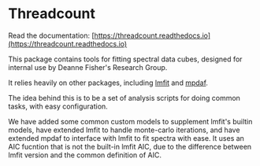 # Threadcount

Read the documentation: [https://threadcount.readthedocs.io](https://threadcount.readthedocs.io)

This package contains tools for fitting spectral data cubes, designed for internal use by Deanne Fisher's Research Group.

It relies heavily on other packages, including [lmfit](https://lmfit.github.io/lmfit-py/index.html) and [mpdaf](https://mpdaf.readthedocs.io/en/latest/).

The idea behind this is to be a set of analysis scripts for doing common tasks, with easy configuration.

We have added some common custom models to supplement lmfit's builtin models, have extended lmfit to handle monte-carlo iterations, and have extended mpdaf to interface with lmfit to fit spectra with ease. It uses an AIC fucntion that is not the built-in lmfit AIC, due to the difference between lmfit version and the common definition of AIC.

